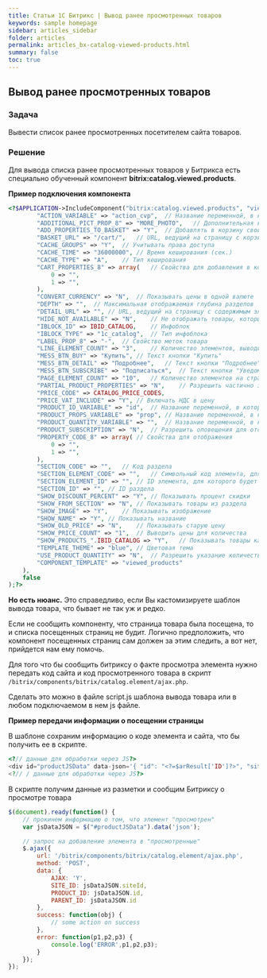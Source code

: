 ```yaml
---
title: Статьи 1С Битрикс | Вывод ранее просмотренных товаров
keywords: sample homepage
sidebar: articles_sidebar
folder: articles
permalink: articles_bx-catalog-viewed-products.html
summary: false
toc: true
---
```


## Вывод ранее просмотренных товаров

### Задача

Вывести список ранее просмотренных посетителем сайта товаров.

### Решение

Для вывода списка ранее просмотренных товаров у Битрикса есть специально обученный компонент **bitrix:catalog.viewed.products**.

**Пример подключения компонента**

```php
<?$APPLICATION->IncludeComponent("bitrix:catalog.viewed.products", "viewed_products", Array(
		"ACTION_VARIABLE" => "action_cvp",	// Название переменной, в которой передается действие
		"ADDITIONAL_PICT_PROP_8" => "MORE_PHOTO",	// Дополнительная картинка
		"ADD_PROPERTIES_TO_BASKET" => "Y",	// Добавлять в корзину свойства товаров и предложений
		"BASKET_URL" => "/cart/",	// URL, ведущий на страницу с корзиной покупателя
		"CACHE_GROUPS" => "Y",	// Учитывать права доступа
		"CACHE_TIME" => "36000000",	// Время кеширования (сек.)
		"CACHE_TYPE" => "A",	// Тип кеширования
		"CART_PROPERTIES_8" => array(	// Свойства для добавления в корзину
			0 => "",
			1 => "",
		),
		"CONVERT_CURRENCY" => "N",	// Показывать цены в одной валюте
		"DEPTH" => "",	// Максимальная отображаемая глубина разделов
		"DETAIL_URL" => "",	// URL, ведущий на страницу с содержимым элемента раздела
		"HIDE_NOT_AVAILABLE" => "N",	// Не отображать товары, которых нет на складах
		"IBLOCK_ID" => IBID_CATALOG,	// Инфоблок
		"IBLOCK_TYPE" => "1c_catalog",	// Тип инфоблока
		"LABEL_PROP_8" => "-",	// Свойство меток товара
		"LINE_ELEMENT_COUNT" => "3",	// Количество элементов, выводимых в одной строке
		"MESS_BTN_BUY" => "Купить",	// Текст кнопки "Купить"
		"MESS_BTN_DETAIL" => "Подробнее",	// Текст кнопки "Подробнее"
		"MESS_BTN_SUBSCRIBE" => "Подписаться",	// Текст кнопки "Уведомить о поступлении"
		"PAGE_ELEMENT_COUNT" => "10",	// Количество элементов на странице
		"PARTIAL_PRODUCT_PROPERTIES" => "N",	// Разрешить частично заполненные свойства
		"PRICE_CODE" => CATALOG_PRICE_CODES,
		"PRICE_VAT_INCLUDE" => "Y",	// Включать НДС в цену
		"PRODUCT_ID_VARIABLE" => "id",	// Название переменной, в которой передается код товара для покупки
		"PRODUCT_PROPS_VARIABLE" => "prop",	// Название переменной, в которой передаются характеристики товара
		"PRODUCT_QUANTITY_VARIABLE" => "",	// Название переменной, в которой передается количество товара
		"PRODUCT_SUBSCRIPTION" => "N",	// Разрешить оповещения для отсутствующих товаров
		"PROPERTY_CODE_8" => array(	// Свойства для отображения
			0 => "",
			1 => "",
		),
		"SECTION_CODE" => "",	// Код раздела
		"SECTION_ELEMENT_CODE" => "",	// Символьный код элемента, для которого будет выбран раздел
		"SECTION_ELEMENT_ID" => "",	// ID элемента, для которого будет выбран раздел
		"SECTION_ID" => "",	// ID раздела
		"SHOW_DISCOUNT_PERCENT" => "Y",	// Показывать процент скидки
		"SHOW_FROM_SECTION" => "N",	// Показывать товары из раздела
		"SHOW_IMAGE" => "Y",	// Показывать изображение
		"SHOW_NAME" => "Y",	// Показывать название
		"SHOW_OLD_PRICE" => "N",	// Показывать старую цену
		"SHOW_PRICE_COUNT" => "1",	// Выводить цены для количества
		"SHOW_PRODUCTS_".IBID_CATALOG => "Y",	// Показывать товары каталога
		"TEMPLATE_THEME" => "blue",	// Цветовая тема
		"USE_PRODUCT_QUANTITY" => "N",	// Разрешить указание количества товара
		"COMPONENT_TEMPLATE" => "viewed_products"
	),
	false
);?>
```
**Но есть нюанс.** Это справедливо, если Вы кастомизируете шаблон вывода товара, что бывает не так уж и редко.

Если не сообщить компоненту, что страница товара была посещена, то и списка посещенных страниц не будит. 
Логично предположить, что компонент посещенных страниц сам должен за этим следить, а вот нет, прийдется нам ему помочь.

Для того что бы сообщить битриксу о факте просмотра элемента нужно передать код сайта 
и код просмотренного товара в скрипт ```/bitrix/components/bitrix/catalog.element/ajax.php```.

Сделать это можно в файле script.js шаблона вывода товара или в любом подключаемом в нем js файле.

**Пример передачи информации о посещении страницы**

В шаблоне сохраним информацию о коде элемента и сайта, что бы получить ее в скрипте.

```php
<?// данные для обработки через JS?>
<div id="productJSData" data-json='{ "id": "<?=$arResult['ID']?>", "siteId": "<?=SITE_ID?>" }'></div>
<?// / данные для обработки через JS?>
```

В скрипте получим данные из разметки и сообщим Битриксу о просмотре товара
```js
$(document).ready(function() {
    // прокинем информацию о том, что элемент "просмотрен"
    var jsDataJSON = $("#productJSData").data('json');

    // запрос на добавление элемента в "просмотренные"
    $.ajax({
        url: '/bitrix/components/bitrix/catalog.element/ajax.php',
        method: 'POST',
        data: {
            AJAX: 'Y',
            SITE_ID: jsDataJSON.siteId,
            PRODUCT_ID: jsDataJSON.id,
            PARENT_ID: jsDataJSON.id
        },
        success: function(obj) {
            // some action on success
        },
        error: function(p1,p2,p3) {
            console.log('ERROR',p1,p2,p3);
        }
    });
});
```
